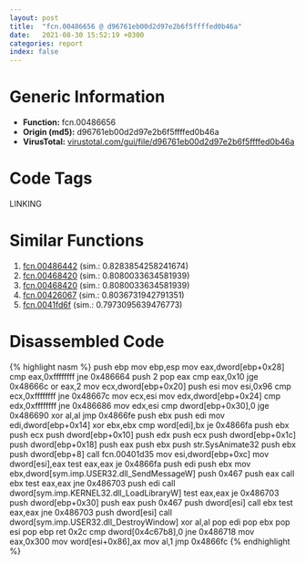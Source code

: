 ```yaml
---
layout: post
title:  "fcn.00486656 @ d96761eb00d2d97e2b6f5ffffed0b46a"
date:   2021-08-30 15:52:19 +0300
categories: report
index: false
---
```


# Generic Information
- **Function:** fcn.00486656
- **Origin (md5):** d96761eb00d2d97e2b6f5ffffed0b46a
- **VirusTotal:** [virustotal.com/gui/file/d96761eb00d2d97e2b6f5ffffed0b46a][virustotal_ref]

# Code Tags
<span class="tag" id="LINKING">LINKING</span>


# Similar Functions

1. [fcn.00486442][similar_1_ref] (sim.: 0.8283854258241674)
2. [fcn.00468420][similar_2_ref] (sim.: 0.8080033634581939)
3. [fcn.00468420][similar_3_ref] (sim.: 0.8080033634581939)
4. [fcn.00426067][similar_4_ref] (sim.: 0.8036731942791351)
5. [fcn.0041fd6f][similar_5_ref] (sim.: 0.7973095639476773)


# Disassembled Code

{% highlight nasm %}
push ebp
mov ebp,esp
mov eax,dword[ebp+0x28]
cmp eax,0xffffffff
jne 0x486664
push 2
pop eax
cmp eax,0x10
jge 0x48666c
or eax,2
mov ecx,dword[ebp+0x20]
push esi
mov esi,0x96
cmp ecx,0xffffffff
jne 0x48667c
mov ecx,esi
mov edx,dword[ebp+0x24]
cmp edx,0xffffffff
jne 0x486686
mov edx,esi
cmp dword[ebp+0x30],0
jge 0x486690
xor al,al
jmp 0x4866fe
push ebx
push edi
mov edi,dword[ebp+0x14]
xor ebx,ebx
cmp word[edi],bx
je 0x4866fa
push ebx
push ecx
push dword[ebp+0x10]
push edx
push ecx
push dword[ebp+0x1c]
push dword[ebp+0x18]
push eax
push ebx
push str.SysAnimate32
push ebx
push dword[ebp+8]
call fcn.00401d35
mov esi,dword[ebp+0xc]
mov dword[esi],eax
test eax,eax
je 0x4866fa
push edi
push ebx
mov ebx,dword[sym.imp.USER32.dll_SendMessageW]
push 0x467
push eax
call ebx
test eax,eax
jne 0x486703
push edi
call dword[sym.imp.KERNEL32.dll_LoadLibraryW]
test eax,eax
je 0x486703
push dword[ebp+0x30]
push eax
push 0x467
push dword[esi]
call ebx
test eax,eax
jne 0x486703
push dword[esi]
call dword[sym.imp.USER32.dll_DestroyWindow]
xor al,al
pop edi
pop ebx
pop esi
pop ebp
ret 0x2c
cmp dword[0x4c67b8],0
jne 0x486718
mov eax,0x300
mov word[esi+0x86],ax
mov al,1
jmp 0x4866fc
{% endhighlight %}


[similar_1_ref]: /report/fcn.00486442@d96761eb00d2d97e2b6f5ffffed0b46a
[similar_2_ref]: /report/fcn.00468420@4fe6510221c33bf023f6abed461fc13f
[similar_3_ref]: /report/fcn.00468420@ec199daf84c7d2c754bb8d013dd4880e
[similar_4_ref]: /report/fcn.00426067@418e0921f3a9bd4f5bc0dcc59623b5a1
[similar_5_ref]: /report/fcn.0041fd6f@b3771987fba16f4fba07d1109ec72c76
[virustotal_ref]: https://www.virustotal.com/gui/file/d96761eb00d2d97e2b6f5ffffed0b46a